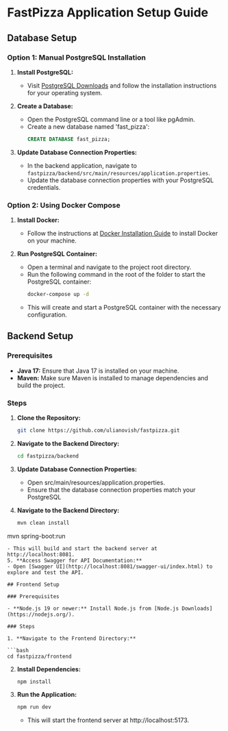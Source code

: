 # FastPizza Application Setup Guide

## Database Setup

### Option 1: Manual PostgreSQL Installation

1. **Install PostgreSQL:**
   - Visit [PostgreSQL Downloads](https://www.postgresql.org/download/) and follow the installation instructions for your operating system.

2. **Create a Database:**
   - Open the PostgreSQL command line or a tool like pgAdmin.
   - Create a new database named 'fast_pizza':
     ```sql
     CREATE DATABASE fast_pizza;
     ```

3. **Update Database Connection Properties:**
   - In the backend application, navigate to `fastpizza/backend/src/main/resources/application.properties`.
   - Update the database connection properties with your PostgreSQL credentials.

### Option 2: Using Docker Compose

1. **Install Docker:**
   - Follow the instructions at [Docker Installation Guide](https://docs.docker.com/get-docker/) to install Docker on your machine.

2. **Run PostgreSQL Container:**
   - Open a terminal and navigate to the project root directory.
   - Run the following command in the root of the folder to start the PostgreSQL container:
     ```bash
     docker-compose up -d
     ```
   - This will create and start a PostgreSQL container with the necessary configuration.

## Backend Setup

### Prerequisites

- **Java 17:** Ensure that Java 17 is installed on your machine.
- **Maven:** Make sure Maven is installed to manage dependencies and build the project.

### Steps

1. **Clone the Repository:**
   ```bash
   git clone https://github.com/ulianovish/fastpizza.git
   ```

2. **Navigate to the Backend Directory:**
   ```bash
   cd fastpizza/backend
   ```
3. **Update Database Connection Properties:**
   - Open src/main/resources/application.properties.
   - Ensure that the database connection properties match your PostgreSQL 
4. **Navigate to the Backend Directory:**
   ```bash
   mvn clean install
mvn spring-boot:run
   ```
   - This will build and start the backend server at http://localhost:8081.
5. **Access Swagger for API Documentation:**
   - Open [Swagger UI](http://localhost:8081/swagger-ui/index.html) to explore and test the API.

## Frontend Setup

### Prerequisites

- **Node.js 19 or newer:** Install Node.js from [Node.js Downloads](https://nodejs.org/).

### Steps

1. **Navigate to the Frontend Directory:**

   ```bash
   cd fastpizza/frontend
   ```
2. **Install Dependencies:**

   ```bash
   npm install
   ```
3. **Run the Application:**
   ```bash
   npm run dev
   ```
   - This will start the frontend server at http://localhost:5173.

